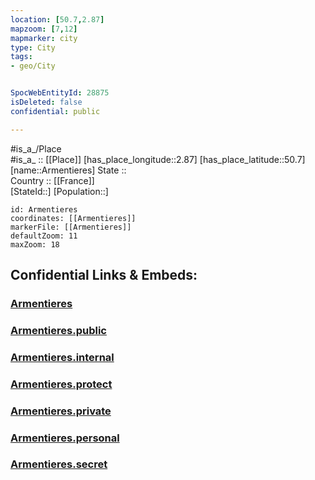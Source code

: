 ```yaml
---
location: [50.7,2.87] 
mapzoom: [7,12] 
mapmarker: city 
type: City
tags:
- geo/City


SpocWebEntityId: 28875
isDeleted: false
confidential: public

---
```

#is_a_/Place  
#is_a_ :: [[Place]] 
[has_place_longitude::2.87] 
[has_place_latitude::50.7] 
[name::Armentieres] 
State ::  
Country :: [[France]]  
[StateId::] 
[Population::] 



```leaflet
id: Armentieres
coordinates: [[Armentieres]] 
markerFile: [[Armentieres]] 
defaultZoom: 11 
maxZoom: 18
```


## Confidential Links & Embeds: 

### [Armentieres](/_Standards/Earth/Continent/Europe/Europe~West/Belgium/Regions~Belgium/Wallonie/counties~Wallonie/Hainaut/City/Armentieres.md) 

### [Armentieres.public](/_public/Earth/Continent/Europe/Europe~West/Belgium/Regions~Belgium/Wallonie/counties~Wallonie/Hainaut/City/Armentieres.public.md) 

### [Armentieres.internal](/_internal/Earth/Continent/Europe/Europe~West/Belgium/Regions~Belgium/Wallonie/counties~Wallonie/Hainaut/City/Armentieres.internal.md) 

### [Armentieres.protect](/_protect/Earth/Continent/Europe/Europe~West/Belgium/Regions~Belgium/Wallonie/counties~Wallonie/Hainaut/City/Armentieres.protect.md) 

### [Armentieres.private](/_private/Earth/Continent/Europe/Europe~West/Belgium/Regions~Belgium/Wallonie/counties~Wallonie/Hainaut/City/Armentieres.private.md) 

### [Armentieres.personal](/_personal/Earth/Continent/Europe/Europe~West/Belgium/Regions~Belgium/Wallonie/counties~Wallonie/Hainaut/City/Armentieres.personal.md) 

### [Armentieres.secret](/_secret/Earth/Continent/Europe/Europe~West/Belgium/Regions~Belgium/Wallonie/counties~Wallonie/Hainaut/City/Armentieres.secret.md)

